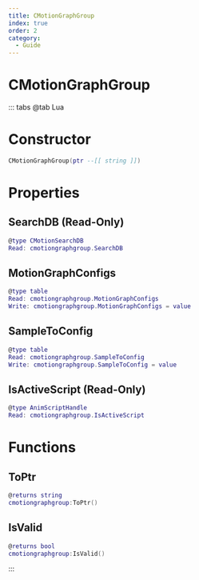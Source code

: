 ```yaml
---
title: CMotionGraphGroup
index: true
order: 2
category:
  - Guide
---
```


# CMotionGraphGroup

::: tabs
@tab Lua
# Constructor
```lua
CMotionGraphGroup(ptr --[[ string ]])
```
# Properties
## SearchDB (Read-Only)
```lua
@type CMotionSearchDB
Read: cmotiongraphgroup.SearchDB
```
## MotionGraphConfigs 
```lua
@type table
Read: cmotiongraphgroup.MotionGraphConfigs
Write: cmotiongraphgroup.MotionGraphConfigs = value
```
## SampleToConfig 
```lua
@type table
Read: cmotiongraphgroup.SampleToConfig
Write: cmotiongraphgroup.SampleToConfig = value
```
## IsActiveScript (Read-Only)
```lua
@type AnimScriptHandle
Read: cmotiongraphgroup.IsActiveScript
```
# Functions
## ToPtr
```lua
@returns string
cmotiongraphgroup:ToPtr()
```
## IsValid
```lua
@returns bool
cmotiongraphgroup:IsValid()
```

:::